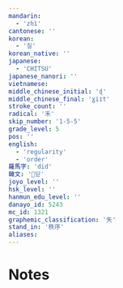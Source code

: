 ```yaml
---
mandarin:
  - 'zhì'
cantonese: ''
korean:
  - '질'
korean_native: ''
japanese:
  - 'CHITSU'
japanese_nanori: ''
vietnamese:
middle_chinese_initial: 'ɖ'
middle_chinese_final: 'ɣiɪt'
stroke_count: ''
radical: '禾'
skip_number: '1-5-5'
grade_level: 5
pos: ''
english:
  - 'regularity'
  - 'order'
羅馬字: 'did'
韓文: '딛'
joyo_level: ''
hsk_level: ''
hanmun_edu_level: ''
danayo_id: 5243
mc_id: 1321
graphemic_classification: '失'
stand_in: '秩序'
aliases:
---
```


# Notes
